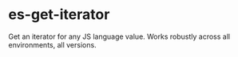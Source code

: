 # es-get-iterator
Get an iterator for any JS language value. Works robustly across all environments, all versions.
